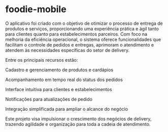# foodie-mobile
O aplicativo foi criado com o objetivo de otimizar o processo de entrega de produtos e serviços, proporcionando uma experiência prática e ágil tanto para clientes quanto para estabelecimentos parceiros. Com foco na melhoria da eficiência operacional, o sistema oferece funcionalidades que facilitam o controle de pedidos e entregas, aprimoram o atendimento e atendem às necessidades específicas do setor de delivery.

Entre os principais recursos estão:

Cadastro e gerenciamento de produtos e cardápios

Acompanhamento em tempo real do status dos pedidos

Interface intuitiva para clientes e estabelecimentos

Notificações para atualizações de pedido

Integração simplificada para ampliar o alcance do negócio

Este projeto visa impulsionar o crescimento dos negócios de delivery, trazendo agilidade e organização para toda a cadeia de atendimento.
